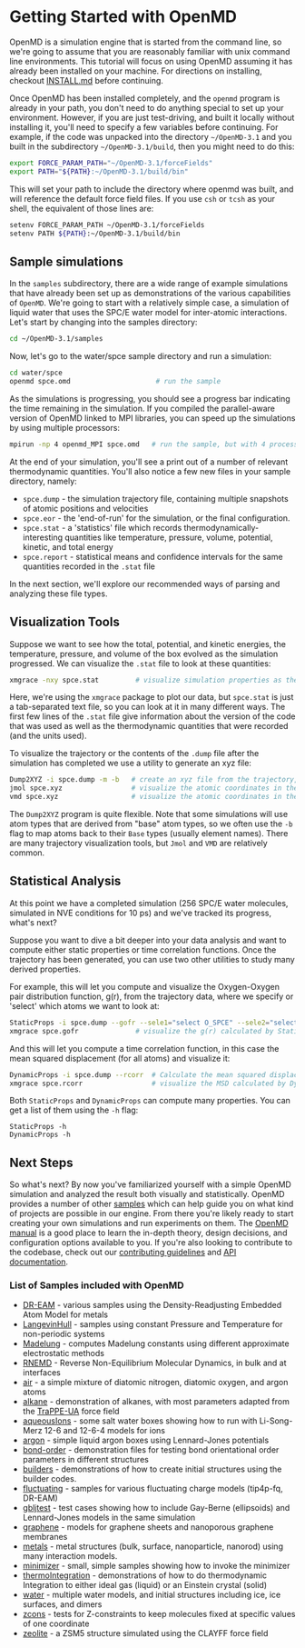 # Getting Started with OpenMD

OpenMD is a simulation engine that is started from the command line, so we're going to assume that you are reasonably familiar with unix command line environments. This tutorial will focus on using OpenMD assuming it has already been installed on your machine. For directions on installing, checkout [INSTALL.md](docs/INSTALL.md) before continuing.

Once OpenMD has been installed completely, and the `openmd` program is already in your path, you don't need to do anything special to set up your environment.  However, if you are just test-driving, and built it locally without installing it, you'll need to specify a few variables before continuing.  For example, if the code was unpacked into the directory `~/OpenMD-3.1` and you built in the subdirectory `~/OpenMD-3.1/build`, then you might need to do this:

```bash
export FORCE_PARAM_PATH="~/OpenMD-3.1/forceFields"
export PATH="${PATH}:~/OpenMD-3.1/build/bin"
```
This will set your path to include the directory where openmd was built, and will reference the default force field files.  If you use `csh` or `tcsh` as your shell, the equivalent of those lines are:

```bash
setenv FORCE_PARAM_PATH ~/OpenMD-3.1/forceFields
setenv PATH ${PATH}:~/OpenMD-3.1/build/bin
```

## Sample simulations

In the `samples` subdirectory, there are a wide range of example simulations that have already been set up as demonstrations of the various capabilities of `OpenMD`.  We're going to start with a relatively simple case, a simulation of liquid water that uses the SPC/E water model for inter-atomic interactions.  Let's start by changing into the samples directory:

```bash
cd ~/OpenMD-3.1/samples
```

Now, let's go to the water/spce sample directory and run a simulation: 

```bash
cd water/spce
openmd spce.omd                     # run the sample
```

As the simulations is progressing, you should see a progress bar indicating the time remaining in the simulation.
If you compiled the parallel-aware version of OpenMD linked to MPI libraries, you can speed up the simulations by using multiple processors:

```bash
mpirun -np 4 openmd_MPI spce.omd   # run the sample, but with 4 processors
```

At the end of your simulation, you'll see a print out of a number of relevant thermodynamic quantities. You'll also notice a few new files in your sample directory, namely: 

- `spce.dump` - the simulation trajectory file, containing multiple snapshots of atomic positions and velocities
- `spce.eor` - the 'end-of-run' for the simulation, or the final configuration.
- `spce.stat` - a 'statistics' file which records thermodynamically-interesting quantities like temperature, pressure, volume, potential, kinetic, and total energy
- `spce.report` - statistical means and confidence intervals for the same quantities recorded in the `.stat` file

In the next section, we'll explore our recommended ways of parsing and analyzing these file types.

## Visualization Tools

Suppose we want to see how the total, potential, and kinetic energies, the temperature, pressure, and volume of the box evolved as the simulation progressed. We can visualize the `.stat` file to look at these quantities:
```bash
xmgrace -nxy spce.stat         # visualize simulation properties as they evolve during the simulation
```
Here, we're  using the `xmgrace` package to plot our data, but `spce.stat` is just a tab-separated text file, so you can look at it in many different ways.  The first few lines of the `.stat` file give information about the version of the code that was used as well as the thermodynamic quantities that were recorded (and the units used).

To visualize the trajectory or the contents of the `.dump` file after the simulation has completed we use a utility to generate an xyz file:
```bash
Dump2XYZ -i spce.dump -m -b   # create an xyz file from the trajectory, mapping back to the periodic box
jmol spce.xyz                 # visualize the atomic coordinates in the dump file using Jmol
vmd spce.xyz                  # visualize the atomic coordinates in the dump file using VMD
```
The `Dump2XYZ` program is quite flexible. Note that some simulations will use atom types that are derived from "base" atom types, so we often use the `-b` flag to map atoms back to their `Base` types (usually element names). There are many trajectory visualization tools, but `Jmol` and `VMD` are relatively common.

## Statistical Analysis

At this point we have a completed simulation (256 SPC/E water molecules, simulated in NVE conditions for 10 ps) and we've tracked its progress, what's next?

Suppose you want to dive a bit deeper into your data analysis and want to compute either static properties or time correlation functions.  Once the trajectory has been generated, you can use two other utilities to study many derived properties.  

For example, this will let you compute and visualize the Oxygen-Oxygen pair distribution function, g(r), from the trajectory data, where we specify or 'select' which atoms we want to look at:
```bash
StaticProps -i spce.dump --gofr --sele1="select O_SPCE" --sele2="select O_SPCE" 
xmgrace spce.gofr              # visualize the g(r) calculated by StaticProps
```

And this will let you compute a time correlation function, in this case the mean squared displacement (for all atoms) and visualize it:
```bash
DynamicProps -i spce.dump --rcorr  # Calculate the mean squared displacement <|r(t) - r(0)|^2>
xmgrace spce.rcorr                 # visualize the MSD calculated by DynamicProps
```

Both `StaticProps` and `DynamicProps` can compute many properties. You can get a list of them using the `-h` flag:

```
StaticProps -h
DynamicProps -h
```

## Next Steps

So what's next? By now you've familiarized yourself with a simple OpenMD simulation and analyzed the result both visually and statistically. OpenMD provides a number of other [samples](#list-of-samples-included-with-openmd) which can help guide you on what kind of projects are possible in our engine. From there you're likely ready to start creating your own simulations and run experiments on them. The [OpenMD manual](https://github.com/OpenMD/OpenMD/blob/main/docs/OpenMDmanual.pdf) is a good place to learn the in-depth theory, design decisions, and configuration options available to you. If you're also looking to contribute to the codebase, check out our [contributing guidelines](.github/CONTRIBUTING.md) and [API documentation](https://openmd.org/wp-content/docs/code/index.html).

### List of Samples included with OpenMD

- [DR-EAM](samples/DR-EAM/README.md) - various samples using the Density-Readjusting Embedded Atom Model for metals
- [LangevinHull](samples/LangevinHull/README.md) - samples using constant Pressure and Temperature for non-periodic systems
- [Madelung](samples/Madelung/README.md) - computes Madelung constants using different approximate electrostatic methods
- [RNEMD](samples/RNEMD/README.md) - Reverse Non-Equilibrium Molecular Dynamics, in bulk and at interfaces
- [air](samples/air/README.md) - a simple mixture of diatomic nitrogen, diatomic oxygen, and argon atoms
- [alkane](samples/alkane/README.md) - demonstration of alkanes, with most parameters adapted from the [TraPPE-UA](http://chem-siepmann.oit.umn.edu/siepmann/trappe/index.html) force field
- [aqueousIons](samples/aqueousIons/README.md) - some salt water boxes showing how to run with Li-Song-Merz 12-6 and 12-6-4 models for ions
- [argon](samples/argon/README.md) - simple liquid argon boxes using Lennard-Jones potentials
- [bond-order](samples/bond-order/README.md) - demonstration files for testing bond orientational order parameters in different structures
- [builders](samples/builders/README.md) - demonstrations of how to create initial structures using the builder codes.
- [fluctuating](samples/fluctuating/README.md) - samples for various fluctuating charge models (tip4p-fq, DR-EAM)
- [gbljtest](samples/gbljtest/README.md) - test cases showing how to include Gay-Berne (ellipsoids) and Lennard-Jones models in the same simulation
- [graphene](samples/graphene/README.md) - models for graphene sheets and nanoporous graphene membranes
- [metals](samples/metals/README.md) - metal structures (bulk, surface, nanoparticle, nanorod) using many interaction models.
- [minimizer](samples/minimizer/README.md) - small, simple samples showing how to invoke the minimizer
- [thermoIntegration](samples/thermoIntegration/README.md) - demonstrations of how to do thermodynamic Integration to either ideal gas (liquid) or an Einstein crystal (solid)
- [water](samples/water/README.md) - multiple water models, and initial structures including ice, ice surfaces, and dimers
- [zcons](samples/zcons/README.md) - tests for Z-constraints to keep molecules fixed at specific values of one coordinate
- [zeolite](samples/zeolite/README.md) - a ZSM5 structure simulated using the CLAYFF force field
